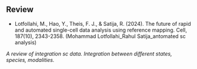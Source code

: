 ## Review
* Lotfollahi, M., Hao, Y., Theis, F. J., & Satija, R. (2024). The future of rapid and automated single-cell data analysis using reference mapping. Cell, 187(10), 2343-2358. (Mohammad Lotfollahi_Rahul Satija_antomated sc analysis)

*A review of integration sc data. Integration between different states, species, modalities.*
